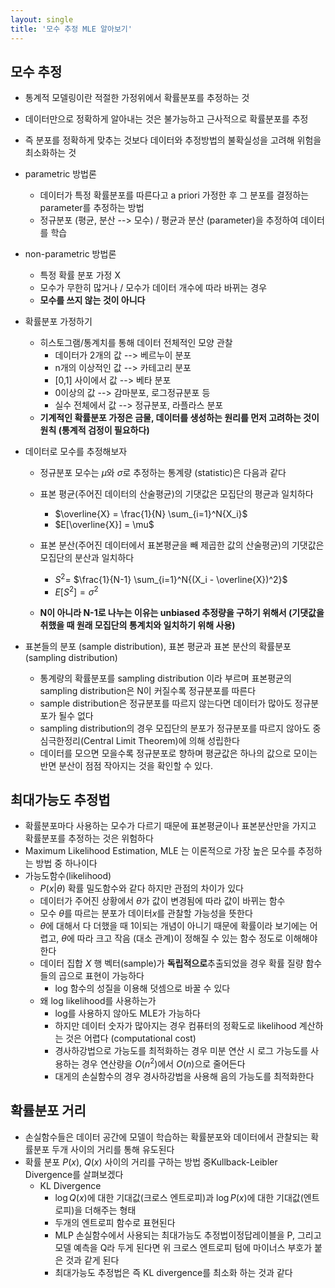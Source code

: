 ```yaml
---
layout: single
title: '모수 추정 MLE 알아보기'
---
```


## 모수 추정
- 통계적 모델링이란 적절한 가정위에서 확률분포를 추정하는 것
- 데이터만으로 정확하게 알아내는 것은 불가능하고 근사적으로 확률분포를 추정
- 즉 분포를 정확하게 맞추는 것보다 데이터와 추정방법의 불확실성을 고려해 위험을 최소화하는 것
- parametric 방법론
	- 데이터가 특정 확률분포를 따른다고 a priori 가정한 후 그 분포를 결정하는 parameter를 추정하는 방법
	- 정규분포 (평균, 분산 --> 모수) / 평균과 분산 (parameter)을 추정하여 데이터를 학습
- non-parametric 방법론
	- 특정 확률 분포 가정 X
	- 모수가 무한히 많거나 / 모수가 데이터 개수에 따라 바뀌는 경우
	- **모수를 쓰지 않는 것이 아니다**

- 확률분포 가정하기
	- 히스토그램/통계치를 통해 데이터 전체적인 모양 관찰
		- 데이터가 2개의 값 --> 베르누이 분포
		- n개의 이상적인 값 --> 카테고리 분포
		- [0,1] 사이에서 값 --> 베타 분포
		- 0이상의 값 --> 감마분포, 로그정규분포 등
		- 실수 전체에서 값 --> 정규분포, 라플라스 분포
	- **기계적인 확률분포 가정은 금물, 데이터를 생성하는 원리를 먼저 고려하는 것이 원칙 (통계적 검정이 필요하다)**
- 데이터로 모수를 추정해보자
	- 정규분포 모수는 $\mu$와 $\sigma$로 추정하는 통계량 (statistic)은 다음과 같다

	- 표본 평균(주어진 데이터의 산술평균)의 기댓값은 모집단의 평균과 일치하다
	 	- $\overline{X} = \frac{1}{N} \sum_{i=1}^N{X_i}$
		- $E[\overline{X}] = \mu$
	- 표본 분산(주어진 데이터에서 표본평균을 빼 제곱한 값의 산술평균)의 기댓값은 모집단의 분산과 일치하다
		- $S^2$= $\frac{1}{N-1} \sum_{i=1}^N{(X_i - \overline{X})^2}$
		- $E[S^2] = \sigma^2$ 
	- **N이 아니라 N-1로 나누는 이유는 unbiased  추정량을 구하기 위해서 (기댓값을 취했을 때 원래 모집단의 통계치와 일치하기 위해 사용)**
- 표본들의 분포 (sample distribution), 표본 평균과 표본 분산의 확률분포 (sampling distribution)
	- 통계량의 확률분포를 sampling distribution 이라 부르며 표본평균의 sampling distribution은 N이 커질수록 정규분포를 따른다
	- sample distribution은 정규분포를 따르지 않는다면 데이터가 많아도 정규분포가 될수 없다 
	- sampling distribution의 경우 모집단의 분포가 정규분포를 따르지 않아도 중심극한정리(Central Limit Theorem)에 의해 성립한다
	- 데이터를 모으면 모을수록 정규분포로 향하며 평균값은 하나의 값으로 모이는 반면 분산이 점점 작아지는 것을 확인할 수 있다.

## 최대가능도 추정법
- 확률분포마다 사용하는 모수가 다르기 때문에 표본평균이나 표본분산만을 가지고 확률분포를 추정하는 것은 위험하다
- Maximum Likelihood Estimation, MLE 는 이론적으로 가장 높은 모수를 추정하는 방법 중 하나이다
- 가능도함수(likelihood)
	- $P(x|\theta)$ 확률 밀도함수와 같다 하지만 관점의 차이가 있다 
	- 데이터가 주어진 상황에서 $\theta$가 값이 변경됨에 따라 값이 바뀌는 함수
	- 모수 $\theta$를 따르는 분포가 데이터$x$를 관찰할 가능성을 뜻한다 
	- $\theta$에 대해서 다 더했을 때 1이되는 개념이 아니기 때문에 확률이라 보기에는 어렵고, $\theta$에 따라 크고 작음 (대소 관계)이 정해질 수 있는 함수 정도로 이해해야한다
	- 데이터 집합 $X$ 행 벡터(sample)가 **독립적으로**추출되었을 경우 확률 질량 함수들의 곱으로 표현이 가능하다
		- log 함수의 성질을 이용해 덧셈으로 바꿀 수 있다
	- 왜 log likelihood를 사용하는가
		- log를 사용하지 않아도 MLE가 가능하다
		- 하지만 데이터 숫자가 많아지는 경우 컴퓨터의 정확도로 likelihood 계산하는 것은 어렵다 (computational cost)
		- 경사하강법으로 가능도를 최적화하는 경우 미분 연산 시 로그 가능도를 사용하는 경우 연산량을 $O(n^2)$에서 $O(n)$으로 줄어든다
		- 대게의 손실함수의 경우 경사하강법을 사용해 음의 가능도를 최적화한다

## 확률분포 거리
- 손실함수들은 데이터 공간에 모델이 학습하는 확률분포와 데이터에서 관찰되는 확률분포 두개 사이의 거리를 통해 유도된다
- 확률 분포 $P(x)$, $Q(x)$ 사이의 거리를 구하는 방법 중Kullback-Leibler Divergence를 살펴보겠다
	- KL Divergence
		- $\log{Q(x)}$에 대한 기대값(크로스 엔트로피)과 $\log{P(x)}$에 대한 기대값(엔트로피)을 더해주는 형태
		- 두개의 엔트로피 함수로 표현된다
		- MLP 손실함수에서 사용되는 최대가능도 추정법이정답레이블을 P, 그리고 모델 예측을 Q라 두게 된다면 위 크로스 엔트로피 텀에 마이너스 부호가 붙은 것과 같게 된다
		- 최대가능도 추정법은 즉 KL divergence를 최소화 하는 것과 같다